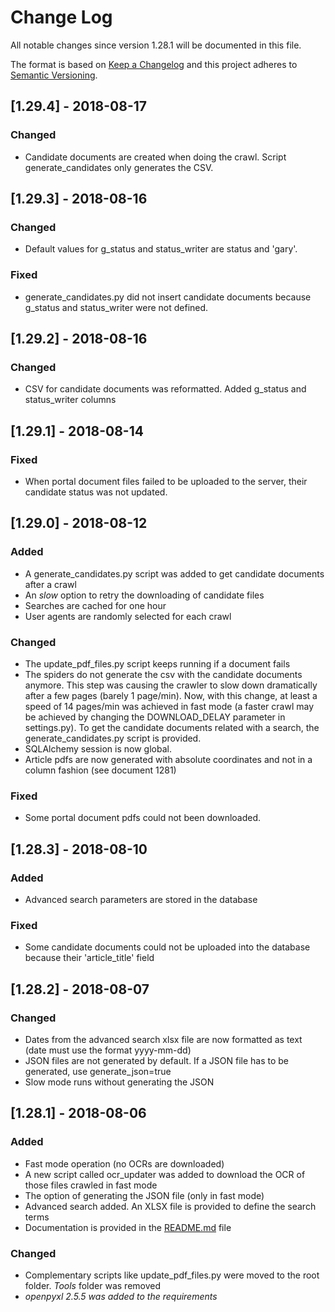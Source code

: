# Change Log

All notable changes since version 1.28.1 will be documented in this file.

The format is based on [Keep a Changelog](http://keepachangelog.com/en/1.0.0/)
and this project adheres to [Semantic Versioning](http://semver.org/spec/v2.0.0.html).


## [1.29.4] - 2018-08-17
### Changed
- Candidate documents are created when doing the crawl. Script generate_candidates only generates the CSV.

## [1.29.3] - 2018-08-16
### Changed
- Default values for g_status and status_writer are status and 'gary'.
### Fixed
- generate_candidates.py did not insert candidate documents because g_status and status_writer were not defined.

## [1.29.2] - 2018-08-16
### Changed
- CSV for candidate documents was reformatted. Added g_status and status_writer columns

## [1.29.1] - 2018-08-14
### Fixed
- When portal document files failed to be uploaded to the server, their candidate status was not updated.

## [1.29.0] - 2018-08-12
### Added
- A generate_candidates.py script was added to get candidate documents after a crawl
- An *slow* option to retry the downloading of candidate files
- Searches are cached for one hour
- User agents are randomly selected for each crawl

### Changed
- The update_pdf_files.py script keeps running if a document fails
- The spiders do not generate the csv with the candidate documents anymore. This step was causing the crawler to slow down dramatically after a few pages (barely 1 page/min). 
Now, with this change, at least a speed of 14 pages/min was achieved in fast mode (a faster crawl may be achieved by changing the DOWNLOAD_DELAY parameter in settings.py).
To get the candidate documents related with a search, the generate_candidates.py script is provided.
- SQLAlchemy session is now global.
- Article pdfs are now generated with absolute coordinates and not in a column fashion (see document 1281)

### Fixed
- Some portal document pdfs could not been downloaded.

## [1.28.3] - 2018-08-10
### Added
- Advanced search parameters are stored in the database

### Fixed
- Some candidate documents could not be uploaded into the database because their 'article_title' field

## [1.28.2] - 2018-08-07
### Changed
- Dates from the advanced search xlsx file are now formatted as text (date must use the format yyyy-mm-dd)
- JSON files are not generated by default. If a JSON file has to be generated, use generate_json=true
- Slow mode runs without generating the JSON

## [1.28.1] - 2018-08-06
### Added
- Fast mode operation (no OCRs are downloaded)
- A new script called ocr_updater was added to download the OCR of those files crawled in fast mode
- The option of generating the JSON file (only in fast mode)
- Advanced search added. An XLSX file is provided to define the search terms
- Documentation is provided in the [README.md](/README.md) file

### Changed
- Complementary scripts like update_pdf_files.py were moved to the root folder. *Tools* folder was removed
- *openpyxl 2.5.5 was added to the requirements*
